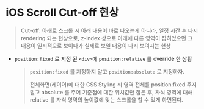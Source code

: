 # iOS Scroll Cut-off 현상
> Cut-off: 아래로 스크롤 시 아래 내용이 바로 나오는게 아니라, 일정 시간 후 다시 rendering 되는 현상으로, z-index 상으로 아래에 다른 영역이 잡혀있으면 그 내용이 일시적으로 보이다가 실제로 보일 내용이 다시 보여지는 현상

- ```position:fixed``` 로 지정 된 ```<div>```에 ```position:relative``` 를 override 한 상황
	> ```position:fixed``` 를 지정하지 말고 ```position:absolute``` 로 지정하자.
	>	
	> 전체화면(레이어)에 대한 CSS Styling 시 영역 전체를 position:fixed 주지말고 absolute 를 주어 기준점에 대한 위치값만 잡은 후, 자식 영역에 대해 relative 를 자식 영역의 높이값에 맞는 스크롤을 할 수 있게 하면된다.
